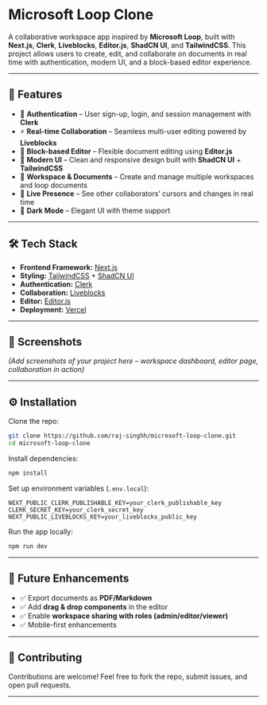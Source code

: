

# Microsoft Loop Clone

A collaborative workspace app inspired by **Microsoft Loop**, built with **Next.js**, **Clerk**, **Liveblocks**, **Editor.js**, **ShadCN UI**, and **TailwindCSS**. This project allows users to create, edit, and collaborate on documents in real time with authentication, modern UI, and a block-based editor experience.

---

## 🚀 Features

* 🔐 **Authentication** – User sign-up, login, and session management with **Clerk**
* ⚡ **Real-time Collaboration** – Seamless multi-user editing powered by **Liveblocks**
* 📝 **Block-based Editor** – Flexible document editing using **Editor.js**
* 🎨 **Modern UI** – Clean and responsive design built with **ShadCN UI** + **TailwindCSS**
* 📂 **Workspace & Documents** – Create and manage multiple workspaces and loop documents
* 🔄 **Live Presence** – See other collaborators’ cursors and changes in real time
* 🌙 **Dark Mode** – Elegant UI with theme support

---

## 🛠️ Tech Stack

* **Frontend Framework:** [Next.js](https://nextjs.org/)
* **Styling:** [TailwindCSS](https://tailwindcss.com/) + [ShadCN UI](https://ui.shadcn.com/)
* **Authentication:** [Clerk](https://clerk.com/)
* **Collaboration:** [Liveblocks](https://liveblocks.io/)
* **Editor:** [Editor.js](https://editorjs.io/)
* **Deployment:** [Vercel](https://vercel.com/)

---

## 📸 Screenshots

*(Add screenshots of your project here – workspace dashboard, editor page, collaboration in action)*

---

## ⚙️ Installation

Clone the repo:

```bash
git clone https://github.com/raj-singhh/microsoft-loop-clone.git
cd microsoft-loop-clone
```

Install dependencies:

```bash
npm install
```

Set up environment variables (`.env.local`):

```env
NEXT_PUBLIC_CLERK_PUBLISHABLE_KEY=your_clerk_publishable_key
CLERK_SECRET_KEY=your_clerk_secret_key
NEXT_PUBLIC_LIVEBLOCKS_KEY=your_liveblocks_public_key
```

Run the app locally:

```bash
npm run dev
```

---

## 📌 Future Enhancements

* ✅ Export documents as **PDF/Markdown**
* ✅ Add **drag & drop components** in the editor
* ✅ Enable **workspace sharing with roles (admin/editor/viewer)**
* ✅ Mobile-first enhancements

---

## 🤝 Contributing

Contributions are welcome! Feel free to fork the repo, submit issues, and open pull requests.

---

